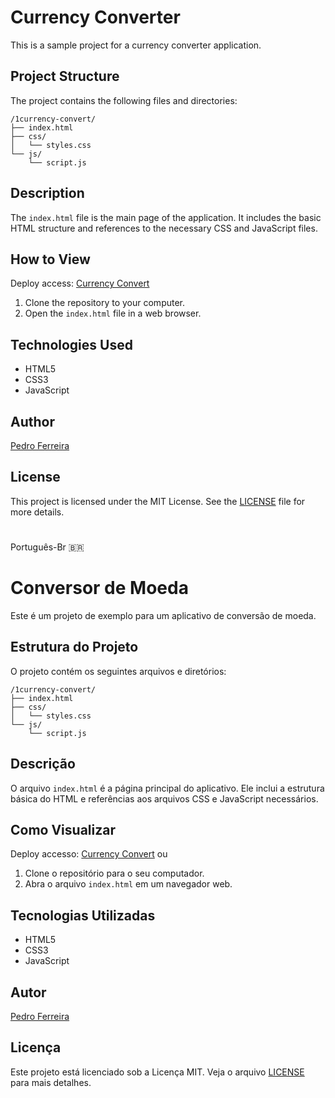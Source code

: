 # Currency Converter

This is a sample project for a currency converter application.

## Project Structure

The project contains the following files and directories:

```
/1currency-convert/
├── index.html
├── css/
│   └── styles.css
└── js/
    └── script.js
```

## Description

The `index.html` file is the main page of the application. It includes the basic HTML structure and references to the necessary CSS and JavaScript files.

## How to View
Deploy access: [Currency Convert](https://devpedroferreira.github.io/currency-convert)

1. Clone the repository to your computer.
2. Open the `index.html` file in a web browser.

## Technologies Used

- HTML5
- CSS3
- JavaScript

## Author

[Pedro Ferreira](https://github.com/devpedroferreira)

## License

This project is licensed under the MIT License. See the [LICENSE](LICENSE) file for more details.

# ###################################################################################

Português-Br 🇧🇷

# Conversor de Moeda

Este é um projeto de exemplo para um aplicativo de conversão de moeda.

## Estrutura do Projeto

O projeto contém os seguintes arquivos e diretórios:

```
/1currency-convert/
├── index.html
├── css/
│   └── styles.css
└── js/
    └── script.js
```

## Descrição

O arquivo `index.html` é a página principal do aplicativo. Ele inclui a estrutura básica do HTML e referências aos arquivos CSS e JavaScript necessários.

## Como Visualizar
Deploy accesso: [Currency Convert](https://devpedroferreira.github.io/currency-convert)
ou
1. Clone o repositório para o seu computador.
2. Abra o arquivo `index.html` em um navegador web.

## Tecnologias Utilizadas

- HTML5
- CSS3
- JavaScript

## Autor

[Pedro Ferreira](https://github.com/devpedroferreira)

## Licença

Este projeto está licenciado sob a Licença MIT. Veja o arquivo [LICENSE](LICENSE) para mais detalhes.
